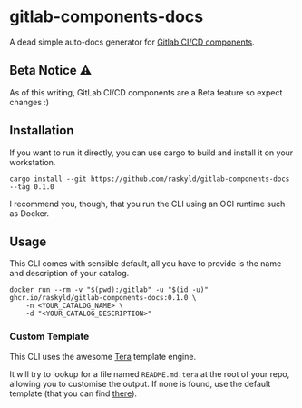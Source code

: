# gitlab-components-docs

A dead simple auto-docs generator for [Gitlab CI/CD components][gitlab-components].

## Beta Notice :warning:

As of this writing, GitLab CI/CD components are a Beta feature so expect changes :)

[gitlab-components]: https://docs.gitlab.com/ee/ci/components/

## Installation

If you want to run it directly, you can use cargo to build and install it on your workstation.

```shell
cargo install --git https://github.com/raskyld/gitlab-components-docs --tag 0.1.0
```

I recommend you, though, that you run the CLI using an OCI runtime such as Docker.

## Usage

This CLI comes with sensible default, all you have to provide is the name and description of
your catalog.

```
docker run --rm -v "$(pwd):/gitlab" -u "$(id -u)" ghcr.io/raskyld/gitlab-components-docs:0.1.0 \
    -n <YOUR_CATALOG_NAME> \
    -d "<YOUR_CATALOG_DESCRIPTION>"
```

### Custom Template

This CLI uses the awesome [Tera](https://keats.github.io/tera/) template engine.

It will try to lookup for a file named `README.md.tera` at the root of your repo,
allowing you to customise the output. If none is found, use the default template
(that you can find [there](src/templates.rs)).
